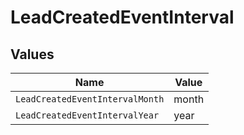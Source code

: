 # LeadCreatedEventInterval


## Values

| Name                            | Value                           |
| ------------------------------- | ------------------------------- |
| `LeadCreatedEventIntervalMonth` | month                           |
| `LeadCreatedEventIntervalYear`  | year                            |